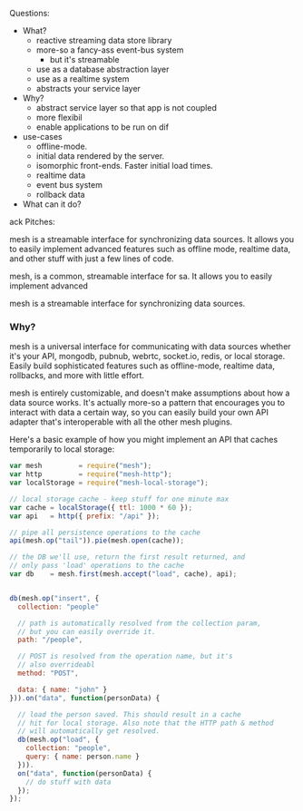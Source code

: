 Questions:

- What?
  - reactive streaming data store library
  - more-so a fancy-ass event-bus system
    - but it's streamable
  - use as a database abstraction layer
  - use as a realtime system
  - abstracts your service layer
- Why?
  - abstract service layer so that app is not coupled
  - more flexibil
  - enable applications to be run on dif
- use-cases
  - offline-mode.
  - initial data rendered by the server.
  - isomorphic front-ends. Faster initial load times.
  - realtime data
  - event bus system
  - rollback data
- What can it do?


ack
Pitches:


mesh is a streamable interface for synchronizing data sources. It allows you to easily implement advanced features
such as offline mode, realtime data, and other stuff with just a few lines of code.


mesh, is a common, streamable interface for sa. It allows you to easily implement advanced


mesh is a streamable interface for synchronizing data sources.

### Why?


mesh is a universal interface for communicating with data sources whether it's your API, mongodb, pubnub, webrtc, socket.io, redis, or local storage. Easily build sophisticated features such as offline-mode, realtime data, rollbacks, and more with little effort.

mesh is entirely customizable, and doesn't make assumptions about how a data source works. It's actually more-so a pattern that encourages you to interact with data a certain way, so you can easily build your own API adapter that's interoperable with all the other mesh plugins.

Here's a basic example of how you might implement an API that caches temporarily to local storage:

```javascript
var mesh         = require("mesh");
var http         = require("mesh-http");
var localStorage = require("mesh-local-storage");

// local storage cache - keep stuff for one minute max
var cache = localStorage({ ttl: 1000 * 60 });
var api   = http({ prefix: "/api" });

// pipe all persistence operations to the cache
api(mesh.op("tail")).pie(mesh.open(cache));

// the DB we'll use, return the first result returned, and
// only pass 'load' operations to the cache
var db    = mesh.first(mesh.accept("load", cache), api);


db(mesh.op("insert", {
  collection: "people"

  // path is automatically resolved from the collection param,
  // but you can easily override it.
  path: "/people",

  // POST is resolved from the operation name, but it's
  // also overrideabl
  method: "POST",

  data: { name: "john" }
})).on("data", function(personData) {

  // load the person saved. This should result in a cache
  // hit for local storage. Also note that the HTTP path & method
  // will automatically get resolved.
  db(mesh.op("load", {
    collection: "people",
    query: { name: person.name }
  })).
  on("data", function(personData) {
    // do stuff with data
  });
});
```

